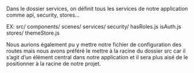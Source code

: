Dans le dossier services, on définit tous les services de notre application comme api, security, stores…

EX: src/
        components/
        scenes/
        services/
            security/
                hasRoles.js
                isAuth.js
            stores/
                themeStore.js

Nous aurions également pu y mettre notre fichier de configuration des routes mais nous avons préféré le mettre à la racine du dossier src car il s’agit d’un élément central dans notre application et il sera plus aisé de le positionner à la racine de notre projet.